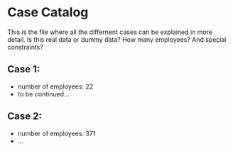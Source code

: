 # Case Catalog
This is the file where all the differnent cases can be explained in more detail. 
Is this real data or dummy data? How many employees? And special constraints?

## Case 1: 
- number of employees: 22
- to be continued...

## Case 2:
- number of employees: 371
- ...
